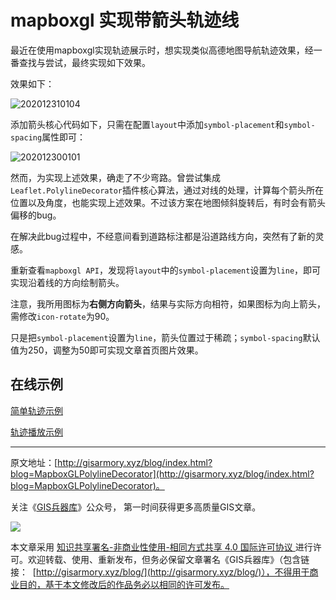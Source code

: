 # mapboxgl 实现带箭头轨迹线
最近在使用mapboxgl实现轨迹展示时，想实现类似高德地图导航轨迹效果，经一番查找与尝试，最终实现如下效果。

效果如下：

![202012310104](https://blogimage.gisarmory.xyz/202012310104.gif)



添加箭头核心代码如下，只需在配置`layout`中添加`symbol-placement`和`symbol-spacing`属性即可：

![202012300101](https://blogimage.gisarmory.xyz/202012300101.png)



然而，为实现上述效果，确走了不少弯路。曾尝试集成`Leaflet.PolylineDecorator`插件核心算法，通过对线的处理，计算每个箭头所在位置以及角度，也能实现上述效果。不过该方案在地图倾斜旋转后，有时会有箭头偏移的bug。

在解决此bug过程中，不经意间看到道路标注都是沿道路线方向，突然有了新的灵感。

重新查看`mapboxgl API`，发现将`layout`中的`symbol-placement`设置为`line`，即可实现沿着线的方向绘制箭头。

注意，我所用图标为**右侧方向箭头**，结果与实际方向相符，如果图标为向上箭头，需修改`icon-rotate`为90。

只是把`symbol-placement`设置为`line`，箭头位置过于稀疏；`symbol-spacing`默认值为250，调整为50即可实现文章首页图片效果。

## 在线示例

[简单轨迹示例](
http://gisarmory.xyz/blog/index.html?demo=MapboxGLPolylineDecorator1)

[轨迹播放示例](
http://gisarmory.xyz/blog/index.html?demo=MapboxGLPolylineDecorator2)



* * *

原文地址：[http://gisarmory.xyz/blog/index.html?blog=MapboxGLPolylineDecorator](http://gisarmory.xyz/blog/index.html?blog=MapboxGLPolylineDecorator)。



关注《[GIS兵器库](http://gisarmory.xyz/blog/index.html?blog=wechat)》公众号， 第一时间获得更多高质量GIS文章。

![](http://blogimage.gisarmory.xyz/20200923063756.png)



本文章采用 [知识共享署名-非商业性使用-相同方式共享 4.0 国际许可协议 ](https://creativecommons.org/licenses/by-nc-sa/4.0/deed.zh)进行许可。欢迎转载、使用、重新发布，但务必保留文章署名《GIS兵器库》（包含链接：  [http://gisarmory.xyz/blog/](http://gisarmory.xyz/blog/)），不得用于商业目的，基于本文修改后的作品务必以相同的许可发布。


